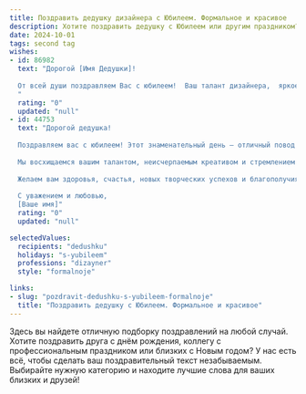 ```yaml
---
title: Поздравить дедушку дизайнера с Юбилеем. Формальное и красивое
description: Хотите поздравить дедушку с Юбилеем или другим праздником? Наш ИИ создаст незабываемое поздравление, а вы обязательно выделитесь среди других.  
date: 2024-10-01
tags: second tag
wishes:
- id: 86982
  text: "Дорогой [Имя Дедушки]!
  
  От всей души поздравляем Вас с юбилеем!  Ваш талант дизайнера,  яркое творческое видение и многолетний опыт работы  заслуживают глубокого уважения.  Желаем Вам крепкого здоровья,  неиссякаемого вдохновения,  радости от каждого прожитого дня и окружения любящих людей. Пусть этот юбилей станет началом новой, прекрасной главы Вашей жизни, полной ярких событий и незабываемых мгновений. Счастья, благополучия и долгих лет жизни!
  "
  rating: "0"
  updated: "null"
- id: 44753
  text: "Дорогой дедушка!
  
  Поздравляем вас с юбилеем! Этот знаменательный день — отличный повод выразить вам нашу безмерную благодарность и глубокое уважение. Ваша жизнь — это яркий пример творчества и вдохновения, а ваша профессия дизайнера на протяжении многих лет приносила радость и эстетическое наслаждение не только вам, но и всем окружающим.
  
  Мы восхищаемся вашим талантом, неисчерпаемым креативом и стремлением к совершенству. Ваше умение видеть красоту в обыденном и создавать уникальные шедевры вызывает искреннее восхищение.
  
  Желаем вам здоровья, счастья, новых творческих успехов и благополучия. Пусть каждый новый проект приносит радость, а ваши идеи продолжают вдохновлять окружающих.
  
  С уважением и любовью,
  [Ваше имя]"
  rating: "0"
  updated: "null"

selectedValues:
  recipients: "dedushku"
  holidays: "s-yubileem"
  professions: "dizayner"
  style: "formalnoje"

links:
- slug: "pozdravit-dedushku-s-yubileem-formalnoje"
  title: "Поздравить дедушку с Юбилеем. Формальное и красивое"
---
```


Здесь вы найдете отличную подборку поздравлений на любой случай.
Хотите поздравить друга с днём рождения, коллегу с профессиональным праздником или близких с Новым годом? У нас есть всё, чтобы сделать ваш поздравительный текст незабываемым. Выбирайте нужную категорию и находите лучшие слова для ваших близких и друзей!
